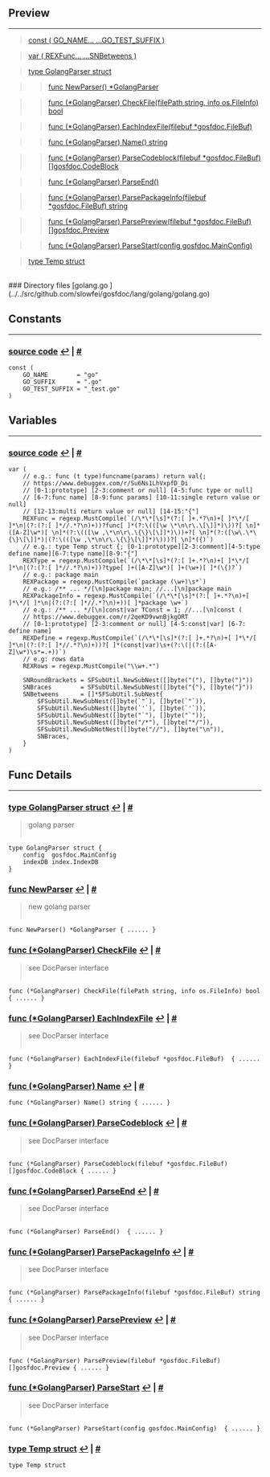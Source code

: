 
## Preview
------

> [const ( GO_NAME... ...GO_TEST_SUFFIX )](#f_const___GO_NAME---_---GO_TEST_SUFFIX__)<a name="p_const___GO_NAME---_---GO_TEST_SUFFIX__"><a/>

> [var ( REXFunc... ...SNBetweens )](#f_var___REXFunc---_---SNBetweens__)<a name="p_var___REXFunc---_---SNBetweens__"><a/>

> [type GolangParser struct](#f_type_GolangParser_struct)<a name="p_type_GolangParser_struct"><a/>

>> [func NewParser() \*GolangParser](#f_func_NewParser___+GolangParser)<a name="p_func_NewParser___+GolangParser"><a/>

>> [func (\*GolangParser) CheckFile(filePath string, info os.FileInfo) bool](#f_func__+GolangParser__CheckFile_filePath_string_info_os-FileInfo__bool)<a name="p_func__+GolangParser__CheckFile_filePath_string_info_os-FileInfo__bool"><a/>

>> [func (\*GolangParser) EachIndexFile(filebuf \*gosfdoc.FileBuf) ](#f_func__+GolangParser__EachIndexFile_filebuf_+gosfdoc-FileBuf__)<a name="p_func__+GolangParser__EachIndexFile_filebuf_+gosfdoc-FileBuf__"><a/>

>> [func (\*GolangParser) Name() string](#f_func__+GolangParser__Name___string)<a name="p_func__+GolangParser__Name___string"><a/>

>> [func (\*GolangParser) ParseCodeblock(filebuf \*gosfdoc.FileBuf) []gosfdoc.CodeBlock](#f_func__+GolangParser__ParseCodeblock_filebuf_+gosfdoc-FileBuf____gosfdoc-CodeBlock)<a name="p_func__+GolangParser__ParseCodeblock_filebuf_+gosfdoc-FileBuf____gosfdoc-CodeBlock"><a/>

>> [func (\*GolangParser) ParseEnd() ](#f_func__+GolangParser__ParseEnd___)<a name="p_func__+GolangParser__ParseEnd___"><a/>

>> [func (\*GolangParser) ParsePackageInfo(filebuf \*gosfdoc.FileBuf) string](#f_func__+GolangParser__ParsePackageInfo_filebuf_+gosfdoc-FileBuf__string)<a name="p_func__+GolangParser__ParsePackageInfo_filebuf_+gosfdoc-FileBuf__string"><a/>

>> [func (\*GolangParser) ParsePreview(filebuf \*gosfdoc.FileBuf) []gosfdoc.Preview](#f_func__+GolangParser__ParsePreview_filebuf_+gosfdoc-FileBuf____gosfdoc-Preview)<a name="p_func__+GolangParser__ParsePreview_filebuf_+gosfdoc-FileBuf____gosfdoc-Preview"><a/>

>> [func (\*GolangParser) ParseStart(config gosfdoc.MainConfig) ](#f_func__+GolangParser__ParseStart_config_gosfdoc-MainConfig__)<a name="p_func__+GolangParser__ParseStart_config_gosfdoc-MainConfig__"><a/>

> [type Temp struct](#f_type_Temp_struct)<a name="p_type_Temp_struct"><a/>

<br/>
### Directory files
[golang.go ](../../src/github.com/slowfei/gosfdoc/lang/golang/golang.go)

## Constants
------
### [source code](../../src/github.com/slowfei/gosfdoc/lang/golang/golang.go#L26-L30) <a name="f_const___GO_NAME---_---GO_TEST_SUFFIX__"><a/> [↩](#p_const___GO_NAME---_---GO_TEST_SUFFIX__) | [#](#f_const___GO_NAME---_---GO_TEST_SUFFIX__)

<pre><code class='go custom'>const (
	GO_NAME        = "go"
	GO_SUFFIX      = ".go"
	GO_TEST_SUFFIX = "_test.go"
)</code></pre>


## Variables
------
### [source code](../../src/github.com/slowfei/gosfdoc/lang/golang/golang.go#L32-L62) <a name="f_var___REXFunc---_---SNBetweens__"><a/> [↩](#p_var___REXFunc---_---SNBetweens__) | [#](#f_var___REXFunc---_---SNBetweens__)

<pre><code class='go custom'>var (
	// e.g.: func (t type)funcname(params) return val{;
	// https://www.debuggex.com/r/Su6Ns1LhVxpfD_Di
	// [0-1:prototype] [2-3:comment or null] [4-5:func type or null]
	// [6-7:func name] [8-9:func params] [10-11:single return value or null]
	// [12-13:multi return value or null] [14-15:"{"]
	REXFunc = regexp.MustCompile(`(/\*\*[\s]*(?:[ ]+.*?\n)+[ ]*\*/[ ]*\n|(?:(?:[ ]*//.*?\n)+))?func[ ]*(?:\(([\w \*\n\r\.\[\]]*)\))?[ \n]*([A-Z]\w*)[ \n]*(?:\(([\w ,\*\n\r\.\{\}\[\]]*)\))+?[ \n]*(?:([\w\.\*\{\}\[\]]*)|(?:\(([\w ,\*\n\r\.\{\}\[\]]*)\)))?[ \n]*({)`)
	// e.g.: type Temp struct {; [0-1:prototype][2-3:comment][4-5:type define name][6-7:type name][8-9:"{"]
	REXType = regexp.MustCompile(`(/\*\*[\s]*(?:[ ]+.*?\n)+[ ]*\*/[ ]*\n|(?:(?:[ ]*//.*?\n)+))?type[ ]+([A-Z]\w*)[ ]+(\w+)[ ]*(\{)?`)
	// e.g.: package main
	REXPackage = regexp.MustCompile(`package (\w+)\s*`)
	// e.g.: /** ... */[\n]package main; //...[\n]package main
	REXPackageInfo = regexp.MustCompile(`(/\*\*[\s]*(?:[ ]+.*?\n)+[ ]*\*/[ ]*\n|(?:(?:[ ]*//.*?\n)+))[ ]*package \w+`)
	// e.g.: /** ... */[\n]const|var TConst = 1; //...[\n]const (
	// https://www.debuggex.com/r/2qeKD9vwnBjkgORT
	// [0-1:prototype] [2-3:comment or null] [4-5:const|var] [6-7: define name]
	REXDefine = regexp.MustCompile(`(/\*\*[\s]*(?:[ ]+.*?\n)+[ ]*\*/[ ]*\n|(?:(?:[ ]*//.*?\n)+))?[ ]*(const|var)\s+(?:\(|(?:([A-Z]\w*)\s*=.+))`)
	// e.g: rows data
	REXRows = regexp.MustCompile("\\w+.*")

	SNRoundBrackets = SFSubUtil.NewSubNest([]byte("("), []byte(")"))
	SNBraces        = SFSubUtil.NewSubNest([]byte("{"), []byte("}"))
	SNBetweens      = []*SFSubUtil.SubNest{
		SFSubUtil.NewSubNest([]byte(`"`), []byte(`"`)),
		SFSubUtil.NewSubNest([]byte(`'`), []byte(`'`)),
		SFSubUtil.NewSubNest([]byte("`"), []byte("`")),
		SFSubUtil.NewSubNest([]byte("/*"), []byte("*/")),
		SFSubUtil.NewSubNotNest([]byte("//"), []byte("\n")),
		SNBraces,
	}
)</code></pre>


## Func Details
------
### [type GolangParser struct](../../src/github.com/slowfei/gosfdoc/lang/golang/golang.go#L138-L141) <a name="f_type_GolangParser_struct"><a/> [↩](#p_type_GolangParser_struct) | [#](#f_type_GolangParser_struct)
> golang parser<br/>
> <br/>


<pre><code class='go custom'>type GolangParser struct {
	config  gosfdoc.MainConfig
	indexDB index.IndexDB
}</code></pre>


### [func NewParser](../../src/github.com/slowfei/gosfdoc/lang/golang/golang.go#L146-L150) <a name="f_func_NewParser___+GolangParser"><a/> [↩](#p_func_NewParser___+GolangParser) | [#](#f_func_NewParser___+GolangParser)
> new golang parser<br/>
> <br/>


<pre><code class='go custom'>func NewParser() *GolangParser { ...... }</code></pre>


### [func (\*GolangParser) CheckFile](../../src/github.com/slowfei/gosfdoc/lang/golang/golang.go#L176-L187) <a name="f_func__+GolangParser__CheckFile_filePath_string_info_os-FileInfo__bool"><a/> [↩](#p_func__+GolangParser__CheckFile_filePath_string_info_os-FileInfo__bool) | [#](#f_func__+GolangParser__CheckFile_filePath_string_info_os-FileInfo__bool)
> see DocParser interface<br/>
> <br/>


<pre><code class='go custom'>func (*GolangParser) CheckFile(filePath string, info os.FileInfo) bool { ...... }</code></pre>


### [func (\*GolangParser) EachIndexFile](../../src/github.com/slowfei/gosfdoc/lang/golang/golang.go#L192-L270) <a name="f_func__+GolangParser__EachIndexFile_filebuf_+gosfdoc-FileBuf__"><a/> [↩](#p_func__+GolangParser__EachIndexFile_filebuf_+gosfdoc-FileBuf__) | [#](#f_func__+GolangParser__EachIndexFile_filebuf_+gosfdoc-FileBuf__)
> see DocParser interface<br/>
> <br/>


<pre><code class='go custom'>func (*GolangParser) EachIndexFile(filebuf *gosfdoc.FileBuf)  { ...... }</code></pre>


### [func (\*GolangParser) Name](../../src/github.com/slowfei/gosfdoc/lang/golang/golang.go#L154-L156) <a name="f_func__+GolangParser__Name___string"><a/> [↩](#p_func__+GolangParser__Name___string) | [#](#f_func__+GolangParser__Name___string)

<pre><code class='go custom'>func (*GolangParser) Name() string { ...... }</code></pre>


### [func (\*GolangParser) ParseCodeblock](../../src/github.com/slowfei/gosfdoc/lang/golang/golang.go#L581-L761) <a name="f_func__+GolangParser__ParseCodeblock_filebuf_+gosfdoc-FileBuf____gosfdoc-CodeBlock"><a/> [↩](#p_func__+GolangParser__ParseCodeblock_filebuf_+gosfdoc-FileBuf____gosfdoc-CodeBlock) | [#](#f_func__+GolangParser__ParseCodeblock_filebuf_+gosfdoc-FileBuf____gosfdoc-CodeBlock)
> see DocParser interface<br/>
> <br/>


<pre><code class='go custom'>func (*GolangParser) ParseCodeblock(filebuf *gosfdoc.FileBuf) []gosfdoc.CodeBlock { ...... }</code></pre>


### [func (\*GolangParser) ParseEnd](../../src/github.com/slowfei/gosfdoc/lang/golang/golang.go#L169-L171) <a name="f_func__+GolangParser__ParseEnd___"><a/> [↩](#p_func__+GolangParser__ParseEnd___) | [#](#f_func__+GolangParser__ParseEnd___)
> see DocParser interface<br/>
> <br/>


<pre><code class='go custom'>func (*GolangParser) ParseEnd()  { ...... }</code></pre>


### [func (\*GolangParser) ParsePackageInfo](../../src/github.com/slowfei/gosfdoc/lang/golang/golang.go#L766-L813) <a name="f_func__+GolangParser__ParsePackageInfo_filebuf_+gosfdoc-FileBuf__string"><a/> [↩](#p_func__+GolangParser__ParsePackageInfo_filebuf_+gosfdoc-FileBuf__string) | [#](#f_func__+GolangParser__ParsePackageInfo_filebuf_+gosfdoc-FileBuf__string)
> see DocParser interface<br/>
> <br/>


<pre><code class='go custom'>func (*GolangParser) ParsePackageInfo(filebuf *gosfdoc.FileBuf) string { ...... }</code></pre>


### [func (\*GolangParser) ParsePreview](../../src/github.com/slowfei/gosfdoc/lang/golang/golang.go#L507-L576) <a name="f_func__+GolangParser__ParsePreview_filebuf_+gosfdoc-FileBuf____gosfdoc-Preview"><a/> [↩](#p_func__+GolangParser__ParsePreview_filebuf_+gosfdoc-FileBuf____gosfdoc-Preview) | [#](#f_func__+GolangParser__ParsePreview_filebuf_+gosfdoc-FileBuf____gosfdoc-Preview)
> see DocParser interface<br/>
> <br/>


<pre><code class='go custom'>func (*GolangParser) ParsePreview(filebuf *gosfdoc.FileBuf) []gosfdoc.Preview { ...... }</code></pre>


### [func (\*GolangParser) ParseStart](../../src/github.com/slowfei/gosfdoc/lang/golang/golang.go#L161-L164) <a name="f_func__+GolangParser__ParseStart_config_gosfdoc-MainConfig__"><a/> [↩](#p_func__+GolangParser__ParseStart_config_gosfdoc-MainConfig__) | [#](#f_func__+GolangParser__ParseStart_config_gosfdoc-MainConfig__)
> see DocParser interface<br/>
> <br/>


<pre><code class='go custom'>func (*GolangParser) ParseStart(config gosfdoc.MainConfig)  { ...... }</code></pre>


### [type Temp struct](../../src/github.com/slowfei/gosfdoc/lang/golang/golang.go#L1053-L1053) <a name="f_type_Temp_struct"><a/> [↩](#p_type_Temp_struct) | [#](#f_type_Temp_struct)

<pre><code class='go custom'>type Temp struct</code></pre>


